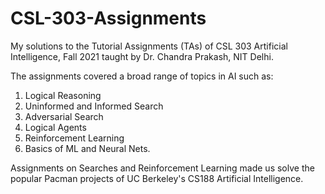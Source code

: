 # CSL-303-Assignments

My solutions to the Tutorial Assignments (TAs) of CSL 303 Artificial Intelligence, Fall 2021 taught by Dr. Chandra Prakash, NIT Delhi.

The assignments covered a broad range of topics in AI such as: 

1. Logical Reasoning
2. Uninformed and Informed Search
3. Adversarial Search
4. Logical Agents
5. Reinforcement Learning
6. Basics of ML and Neural Nets.

Assignments on Searches and Reinforcement Learning made us solve the popular Pacman projects of UC Berkeley's CS188 Artificial Intelligence.
